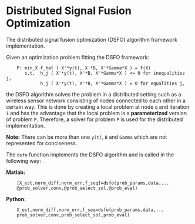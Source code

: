 # Distributed Signal Fusion Optimization
 The distributed signal fusion optimization (DSFO) algorithm framework implementation.

 Given an optimization problem fitting the DSFO framework:

        P: min_X f_hat ( X'*y(t), X'*B, X'*Gamma*X ) = f(X)
           s.t.  h_j ( X'*y(t), X'*B, X'*Gamma*X ) <= 0 for inequalities j,
                 h_j ( X'*y(t), X'*B, X'*Gamma*X ) = 0 for equalities j,

the DSFO algorithm solves the problem in a distributed setting such as a wireless sensor network consisting of nodes connected to each other in a certain way. This is done by creating a local problem at node `q` and iteration `i` and has the advantage that the local problem is a **parameterized** version of problem `P`. Therefore, a solver for problem `P` is used for the distributed implementation.

**Note:** There can be more than one `y(t)`, `B` and `Gamma` which are not represented for conciseness. 

The `dsfo` function implements the DSFO algorithm and is called in the following way:

**Matlab:**

        [X_est,norm_diff,norm_err,f_seq]=dsfo(prob_params,data,...
        @prob_solver,conv,@prob_select_sol,@prob_eval)

**Python:**

        X_est,norm_diff,norm_err,f_seq=dsfo(prob_params,data,...
        prob_solver,conv,prob_select_sol,prob_eval)

